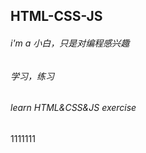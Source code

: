 ## HTML-CSS-JS
###### i'm a 小白，只是对编程感兴趣
###### 学习，练习
###### learn HTML&amp;CSS&amp;JS exercise
1111111

